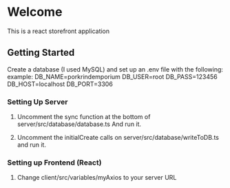 # Welcome
This is a react storefront application


## Getting Started
Create a database (I used MySQL) and set up an .env file with the following:
example:
DB_NAME=porkrindemporium
DB_USER=root
DB_PASS=123456
DB_HOST=localhost
DB_PORT=3306

### Setting Up Server

1. Uncomment the sync function at the bottom of server/src/database/database.ts
And run it.

2. Uncomment the initialCreate calls on server/src/database/writeToDB.ts and run it.

### Setting up Frontend (React)

1. Change client/src/variables/myAxios to your server URL


